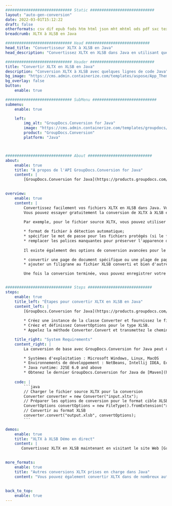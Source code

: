 ```yaml
---
############################# Static ############################
layout: "auto-gen-conversion"
date: 2022-03-01T15:12:22
draft: false
otherformats: csv dif epub fods htm html json mht mhtml ods pdf sxc tex tsv xlam xls xlsb xlsm xlsx xlt xltm xltx xml xps
breadcrumb: XLTX à XLSB en Java

############################# Head ############################
head_title: "Convertisseur XLTX à XLSB en Java"
head_description: "Convertissez XLTX en XLSB dans Java en utilisant quelques lignes de code. Utilisez l'API de conversion de documents GroupDocs pour convertir plus de 160 formats de fichiers."

############################# Header ############################
title: "Convertir XLTX en XLSB en Java"
description: "Conversion XLTX à XLSB avec quelques lignes de code Java"
bg_image: "https://cms.admin.containerize.com/templates/aspose/App_Themes/V3/images/bg/header1.png"
bg_overlay: false
button:
    enable: true

############################# SubMenu ############################
submenu:
    enable: true

    left:
        img_alt: "GroupDocs.Conversion for Java"
        image: "https://cms.admin.containerize.com/templates/groupdocs/images/product-logos/90x90-noborder/groupdocs-conversion-java.png"
        product: "GroupDocs.Conversion"
        platform: "Java"



############################# About ############################
about:
    enable: true
    title: "À propos de l'API GroupDocs.Conversion for Java"
    content: |
        [GroupDocs.Conversion for Java](https://products.groupdocs.com/conversion/java/) peut être utilisé pour convertir Microsoft Word, Excel, PowerPoint, PDF, Visio et d'autres formats. GroupDocs.Conversion est une API autonome adaptée aux systèmes back-end et internes nécessitant des performances élevées. Il ne dépend d'aucun logiciel tel que Microsoft ou Open Office.
    

overview:
    enable: true
    content: |
        Convertissez facilement vos fichiers XLTX en XLSB dans Java. Vous pouvez utiliser seulement quelques lignes de code Java dans n'importe quelle plate-forme de votre choix comme - Windows, Linux, macOS.
        Vous pouvez essayer gratuitement la conversion de XLTX à XLSB et évaluer la qualité des résultats de conversion. En plus des scénarios de conversion de fichiers simples, vous pouvez essayer des options plus avancées pour charger le fichier source XLTX et pour enregistrer le résultat de sortie XLSB. 
        
        Par exemple, pour le fichier source XLTX, vous pouvez utiliser les options de chargement suivantes :

        * format de fichier à détection automatique;
        * spécifier le mot de passe pour les fichiers protégés (si le format de fichier le prend en charge);
        * remplacer les polices manquantes pour préserver l'apparence du document.
        
        Il existe également des options de conversion avancées pour le fichier XLSB :

        * convertir une page de document spécifique ou une plage de pages;
        * ajouter un filigrane au fichier XLSB converti et bien d'autres.

        Une fois la conversion terminée, vous pouvez enregistrer votre fichier XLSB dans le chemin du fichier local ou dans tout stockage tiers tel que FTP, Amazon S3, Google Drive, Dropbox, etc. Veuillez noter - pour convertir XLTX en XLSB aucun logiciel supplémentaire n'est nécessaire - comme MS Office, Open Office, Adobe Acrobat Reader, etc.


############################# Steps ############################
steps:
    enable: true
    title_left: "Étapes pour convertir XLTX en XLSB en Java"
    content_left: |
        [GroupDocs.Conversion for Java](https://products.groupdocs.com/conversion/java/) permet aux développeurs de convertir facilement un fichier XLTX en XLSB avec quelques lignes de code.
        
        * Créez une instance de la classe Converter et fournissez le fichier XLTX avec le chemin complet
        * Créez et définissez ConvertOptions pour le type XLSB.
        * Appelez la méthode Converter.Convert et transmettez le chemin complet et le format (XLSB) en tant que paramètre

    title_right: "System Requirements"
    content_right: |
        La conversion de base avec GroupDocs.Conversion for Java peut être effectuée en quelques étapes simples. Nos API sont prises en charge sur toutes les principales plates-formes et systèmes d'exploitation. Avant d'exécuter le code ci-dessous, assurez-vous que les prérequis suivants sont installés sur votre système.

        * Systèmes d'exploitation : Microsoft Windows, Linux, MacOS
        * Environnements de développement : NetBeans, Intellij IDEA, Eclipse, etc.
        * Java runtime: J2SE 6.0 and above
        * Obtenez le dernier GroupDocs.Conversion for Java de [Maven](https://repository.groupdocs.com/webapp/#/artifacts/browse/tree/General/repo/com/groupdocs/groupdocs-conversion)
         
    code: |
        ```java    
        // Charger le fichier source XLTX pour la conversion
        Converter converter = new Converter("input.xltx");
        // Préparer les options de conversion pour le format cible XLSB
        ConvertOptions convertOptions = new FileType().fromExtension("xlsb").getConvertOptions();
        // Convertir au format XLSB
        converter.convert("output.xlsb", convertOptions);
        ```

demos:
    enable: true
    title: "XLTX à XLSB Démo en direct"
    content: |
       Convertissez XLTX en XLSB maintenant en visitant le site Web [GroupDocs.Conversion App](https://products.groupdocs.app/conversion/family). La démo en ligne présente les avantages suivants
          

more_formats:
    enable: true
    title: "Autres conversions XLTX prises en charge dans Java"
    content: "Vous pouvez également convertir XLTX dans de nombreux autres formats de fichiers. Veuillez consulter la liste ci-dessous."
       
       
back_to_top:
    enable: true
---
```

